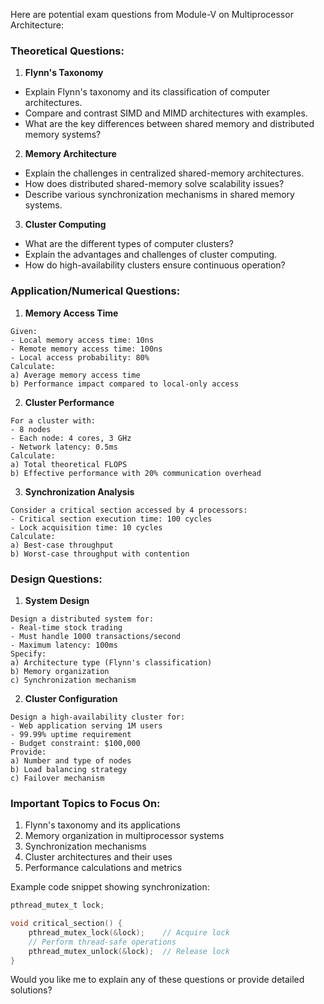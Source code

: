 Here are potential exam questions from Module-V on Multiprocessor Architecture:

### Theoretical Questions:

1. **Flynn's Taxonomy**
- Explain Flynn's taxonomy and its classification of computer architectures.
- Compare and contrast SIMD and MIMD architectures with examples.
- What are the key differences between shared memory and distributed memory systems?

2. **Memory Architecture**
- Explain the challenges in centralized shared-memory architectures.
- How does distributed shared-memory solve scalability issues?
- Describe various synchronization mechanisms in shared memory systems.

3. **Cluster Computing**
- What are the different types of computer clusters?
- Explain the advantages and challenges of cluster computing.
- How do high-availability clusters ensure continuous operation?

### Application/Numerical Questions:

1. **Memory Access Time**
```
Given:
- Local memory access time: 10ns
- Remote memory access time: 100ns
- Local access probability: 80%
Calculate:
a) Average memory access time
b) Performance impact compared to local-only access
```

2. **Cluster Performance**
```
For a cluster with:
- 8 nodes
- Each node: 4 cores, 3 GHz
- Network latency: 0.5ms
Calculate:
a) Total theoretical FLOPS
b) Effective performance with 20% communication overhead
```

3. **Synchronization Analysis**
```
Consider a critical section accessed by 4 processors:
- Critical section execution time: 100 cycles
- Lock acquisition time: 10 cycles
Calculate:
a) Best-case throughput
b) Worst-case throughput with contention
```

### Design Questions:

1. **System Design**
```
Design a distributed system for:
- Real-time stock trading
- Must handle 1000 transactions/second
- Maximum latency: 100ms
Specify:
a) Architecture type (Flynn's classification)
b) Memory organization
c) Synchronization mechanism
```

2. **Cluster Configuration**
```
Design a high-availability cluster for:
- Web application serving 1M users
- 99.99% uptime requirement
- Budget constraint: $100,000
Provide:
a) Number and type of nodes
b) Load balancing strategy
c) Failover mechanism
```

### Important Topics to Focus On:
1. Flynn's taxonomy and its applications
2. Memory organization in multiprocessor systems
3. Synchronization mechanisms
4. Cluster architectures and their uses
5. Performance calculations and metrics

Example code snippet showing synchronization:
```c
pthread_mutex_t lock;

void critical_section() {
    pthread_mutex_lock(&lock);    // Acquire lock
    // Perform thread-safe operations
    pthread_mutex_unlock(&lock);  // Release lock
}
```

Would you like me to explain any of these questions or provide detailed solutions?
